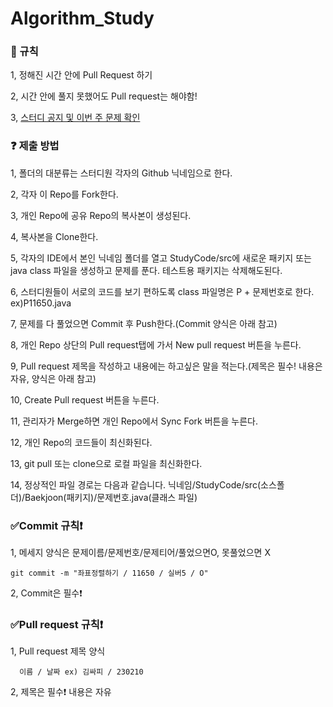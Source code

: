 # Algorithm_Study

 ### :bell: 규칙

   1, 정해진 시간 안에 Pull Request 하기
   
   2, 시간 안에 풀지 못했어도 Pull request는 해야함!
   
   3, [스터디 공지 및 이번 주 문제 확인](https://amazing-quarter-389.notion.site/ea34967b659148b7ae2d664928c24346)

 ### :question: 제출 방법

   1, 폴더의 대분류는 스터디원 각자의 Github 닉네임으로 한다.
   
   2, 각자 이 Repo를 Fork한다.
   
   3, 개인 Repo에 공유 Repo의 복사본이 생성된다.
   
   4, 복사본을 Clone한다.
   
   5, 각자의 IDE에서 본인 닉네임 폴더를 열고 StudyCode/src에 새로운 패키지 또는 java class 파일을 생성하고 문제를 푼다. 테스트용 패키지는 삭제해도된다.
   
   6, 스터디원들이 서로의 코드를 보기 편하도록 class 파일명은 P + 문제번호로 한다. ex)P11650.java
    
   7, 문제를 다 풀었으면 Commit 후 Push한다.(Commit 양식은 아래 참고)
  
   8, 개인 Repo 상단의 Pull request탭에 가서 New pull request 버튼을 누른다.
   
   9, Pull request 제목을 작성하고 내용에는 하고싶은 말을 적는다.(제목은 필수! 내용은 자유, 양식은 아래 참고)
   
   10, Create Pull request 버튼을 누른다.
   
   11, 관리자가 Merge하면 개인 Repo에서 Sync Fork 버튼을 누른다.
   
   12, 개인 Repo의 코드들이 최신화된다.
   
   13, git pull 또는 clone으로 로컬 파일을 최신화한다.
   
   14, 정상적인 파일 경로는 다음과 같습니다. 닉네임/StudyCode/src(소스폴더)/Baekjoon(패키지)/문제번호.java(클래스 파일)
   
   
   

 ### :white_check_mark:Commit 규칙:exclamation:

   1, 메세지 양식은 문제이름/문제번호/문제티어/풀었으면O, 못풀었으면 X

   ```git commit -m "좌표정렬하기 / 11650 / 실버5 / O"```
  
   2, Commit은 필수:exclamation:

 ### :white_check_mark:Pull request 규칙:exclamation:
 
   1, Pull request 제목 양식
      
      이름 / 날짜 ex) 김싸피 / 230210
      
   2, 제목은 필수:exclamation: 내용은 자유
